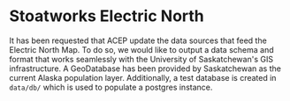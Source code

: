 # Stoatworks Electric North
It has been requested that ACEP update the data sources that feed the Electric North Map. To do so, we would like to output a data schema and format that works seamlessly with the University of Saskatchewan's GIS infrastructure. A GeoDatabase has been provided by Saskatchewan as the current Alaska population layer. Additionally, a test database is created in `data/db/` which is used to populate a postgres instance.
